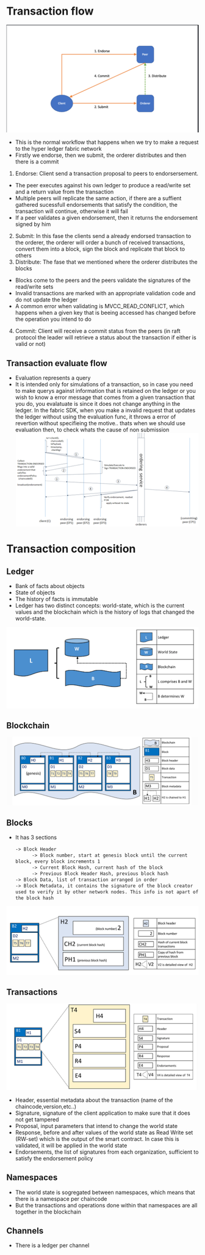 # Transaction flow
![Transaction flow](assets/transaction-flow.png)
- This is the normal workflow that happens when we try to make a request to the hyper ledger fabric network
- Firstly we endorse, then we submit, the orderer distributes and then there is a commit
1. Endorse: Client send a transaction proposal to peers to endorsersement. 
- The peer executes against his own ledger to produce a read/write set and a return value from the transaction
- Multiple peers will replicate the same action, if there are a suffient gathered sucessfull endorsements that satisfy the condition, the transaction will continue, otherwise it will fail
- If a peer validates a given endorsement, then it returns the endorsement signed by him
2. Submit: In this fase the clients send a already endorsed transaction to the orderer, the orderer will order a bunch of received transactions, convert them into a block, sign the block and replicate that block to others
3. Distribute: The fase that we mentioned where the orderer distributes the blocks
- Blocks come to the peers and the peers validate the signatures of the read/write sets
- Invalid transactions are marked with an appropriate validation code and do not update the ledger
- A common error when validating is MVCC_READ_CONFLICT, which happens when a given key that is beeing accessed has changed before the operation you intend to do
4. Commit: Client will receive a commit status from the peers (in raft protocol the leader will retrieve a status about the transaction if either is valid or not)
## Transaction evaluate flow
- Evaluation represents a query
- It is intended only for simulations of a transaction, so in case you need to make querys against information that is retained on the ledger or you wish to know a error message that comes from a given transaction that you do, you evalatuate is since it does not change anything in the ledger. In the fabric SDK, when you make a invalid request that updates the ledger without using the evaluation func, it throws a error of revertion without specifieing the motive.. thats when we should use evaluation then, to check whats the cause of non submission
![Transaction flow example 2](assets/transaction-flow-example2.png)
# Transaction composition
## Ledger
- Bank of facts about objects
- State of objects
- The history of facts is immutable
- Ledger has two distinct concepts: world-state, which is the current values and the blockchain which is the history of logs that changed the world-state.
  
![World state vs blockchain](assets/world-stateVSblockchain.png)

## Blockchain
![Blockchain representation](assets/blockchain-representation.png)
## Blocks
- It has 3 sections
  ```
  -> Block Header
        -> Block number, start at genesis block until the current block, every block increments 1
        -> Current Block Hash, current hash of the block
        -> Previous Block Header Hash, previous block hash
  -> Block Data, list of transaction arranged in order
  -> Block Metadata, it contains the signature of the block creator used to verify it by other network nodes. This info is not apart of the block hash
  ```
![Block representation](assets/block-representation.png)
## Transactions
![Transaction struct](assets/transaction-struct.png)
- Header, essential metadata about the transaction (name of the chaincode,version,etc..)
- Signature, signature of the client application to make sure that it does not get tampered
- Proposal, input parameters that intend to change the world state
- Response, before and after values of the world state as Read Write set (RW-set) which is the output of the smart contract. In case this is validated, it will be applied in the world state
- Endorsements, the list of signatures from each organization, sufficient to satisfy the endorsement policy
## Namespaces
- The world state is sogregated between namespaces, which means that there is a namespace per chaincode
- But the transactions and operations done within that namespaces are all together in the blockchain
## Channels
- There is a ledger per channel